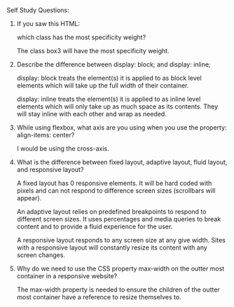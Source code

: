 Self Study Questions: 

1. If you saw this HTML: <div class="box box1 box2 box3"></div> which class has the most specificity weight?

	The class box3 will have the most specificity weight.

2. Describe the difference between display: block; and display: inline;

	display: block treats the element(s) it is applied to as block level elements which will take up the full width of their container.

	display: inline treats the element(s) it is applied to as inline level elements which will only take up as much space as its contents. They will stay inline with each other and wrap as needed. 

3. While using flexbox, what axis are you using when you use the property: align-items: center?

	I would be using the cross-axis.

4. What is the difference between fixed layout, adaptive layout, fluid layout, and responsive layout?

	A fixed layout has 0 responsive elements. It will be hard coded with pixels and can not respond to difference screen sizes (scrollbars will appear).

	An adaptive layout relies on predefined breakpoints to respond to different screen sizes. It uses percentages and media queries to break content and to provide a fluid experience for the user.

	A responsive layout responds to any screen size at any give width. Sites with a responsive layout will constantly resize its content with any screen changes.

5. Why do we need to use the CSS property max-width on the outter most container in a responsive website?

	The max-width property is needed to ensure the children of the outter most container have a reference to resize themselves to.